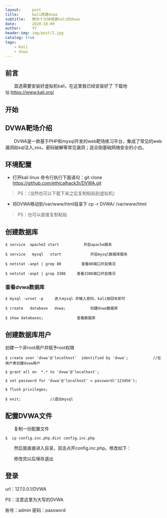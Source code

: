 ```yaml
---
layout:     post
title:      kali搭建dvwa
subtitle:   教你十分钟搭建kali的dvwa
date:       2020-10-09
author:     YY
header-img: img/post/2.jpg
catalog: true
tags:
    - Kali
    - dvwa
---
```



## 前言
&emsp;&emsp;首选需要安装好虚拟机kali，在这里我已经安装好了
下载地址:https://www.kali.org/ 
## 开始

## DVWA靶场介绍

&emsp;&emsp;DVWA是一款基于PHP和mysql开发的web靶场练习平台，集成了常见的web漏洞如sql注入,xss，密码破解等常见漏洞；适合刚基础网络安全的小白。

## 环境配置
* 打开kali linux 命令行执行下面语句：git clone https://github.com/ethicalhack3r/DVWA.git

> PS：（当然也可以下载下来之后复制粘贴到虚拟机）


* 将DVWA移动到/var/www/html目录下
cp -r DVWA/ /var/www/html

> PS：也可以直接复制粘贴 

## 创建数据库

	$ service  apache2 start           开启apache服务
	
	$ service   mysql   start             开启mysql数据库服务
	
	$ netstat -anpt | grep 80         查看80端口开启情况
	
	$ netstat -anpt | grep 3306     查看3306端口开启情况



### 查看dvwa数据库

	$ mysql -uroot -p     进入mysql 并输入密码，kali按回车即可
	
	$ create   database   dvwa;           创建dvwa数据库
	
	$ show databases;               查看数据库 

## 创建数据库用户
创建一个非root用户并赋予root权限

	$ create user 'dvwa'@'localhost'  identified by 'dvwa';           //在用户表创建dvwa用户     
	
	$ grant all on  *.* to 'dvwa'@'localhost';    
	
	$ set password for 'dvwa'@'localhost' = password('123456');  
	
	$ flush privileges;
	
	$ exit;             //退出mysql

## 配置DVWA文件
&emsp;&emsp;复制一份配置文件

	$  cp config.inc.php.dist config.inc.php

&emsp;&emsp;然后我直接进入目录，双击点开config.inc.php。修改如下：

&emsp;&emsp;修改完以后保存退出

## 登录

url：127.0.0.1/DVWA

PS：注意这里为大写的DVWA

账号：admin  密码：password
